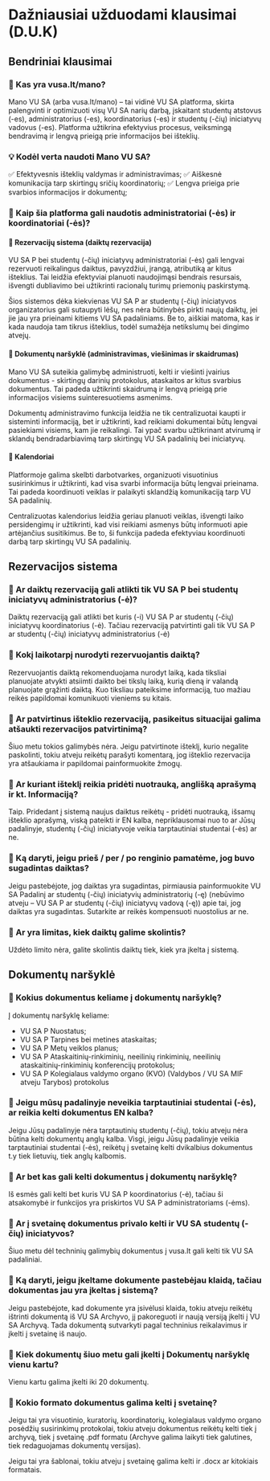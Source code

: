 # Dažniausiai užduodami klausimai (D.U.K)

## Bendriniai klausimai

### 🎯 Kas yra vusa.lt/mano?

Mano VU SA (arba vusa.lt/mano) – tai vidinė VU SA platforma, skirta palengvinti ir optimizuoti visų VU SA narių darbą, įskaitant studentų atstovus (-es), administratorius (-es), koordinatorius (-es) ir studentų (-čių) iniciatyvų vadovus (-es). Platforma užtikrina efektyvius procesus, veiksmingą bendravimą ir lengvą prieigą prie informacijos bei išteklių.

### 💡 Kodėl verta naudoti Mano VU SA?

✅ Efektyvesnis išteklių valdymas ir administravimas;
✅ Aiškesnė komunikacija tarp skirtingų sričių koordinatorių;
✅ Lengva prieiga prie svarbios informacijos ir dokumentų;

### 🎯 Kaip šia platforma gali naudotis administratoriai (-ės) ir koordinatoriai (-ės)?

#### 🔹 Rezervacijų sistema (daiktų rezervacija)

VU SA P bei studentų (-čių) iniciatyvų administratoriai (-ės) gali lengvai rezervuoti reikalingus daiktus, pavyzdžiui, įrangą, atributiką ar kitus išteklius. Tai leidžia efektyviai planuoti naudojimąsi bendrais resursais, išvengti dubliavimo bei užtikrinti racionalų turimų priemonių paskirstymą.

Šios sistemos dėka kiekvienas VU SA P ar studentų (-čių) iniciatyvos organizatorius gali sutaupyti lėšų, nes nėra būtinybės pirkti naujų daiktų, jei jie jau yra prieinami kitiems VU SA padaliniams. Be to, aiškiai matoma, kas ir kada naudoja tam tikrus išteklius, todėl sumažėja netikslumų bei dingimo atvejų.
 
#### 🔹 Dokumentų naršyklė (administravimas, viešinimas ir skaidrumas)

Mano VU SA suteikia galimybę administruoti, kelti ir viešinti įvairius dokumentus - skirtingų darinių protokolus, ataskaitos ar kitus svarbius dokumentus. Tai padeda užtikrinti skaidrumą ir lengvą prieigą prie informacijos visiems suinteresuotiems asmenims.

Dokumentų administravimo funkcija leidžia ne tik centralizuotai kaupti ir sisteminti informaciją, bet ir užtikrinti, kad reikiami dokumentai būtų lengvai pasiekiami visiems, kam jie reikalingi. Tai ypač svarbu užtikrinant atvirumą ir sklandų bendradarbiavimą tarp skirtingų VU SA padalinių bei iniciatyvų.
 
#### 🔹 Kalendoriai

Platformoje galima skelbti darbotvarkes, organizuoti visuotinius susirinkimus ir užtikrinti, kad visa svarbi informacija būtų lengvai prieinama. Tai padeda koordinuoti veiklas ir palaikyti sklandžią komunikaciją tarp VU SA padalinių. 

Centralizuotas kalendorius leidžia geriau planuoti veiklas, išvengti laiko persidengimų ir užtikrinti, kad visi reikiami asmenys būtų informuoti apie artėjančius susitikimus. Be to, ši funkcija padeda efektyviau koordinuoti darbą tarp skirtingų VU SA padalinių.

## Rezervacijos sistema

### 🎯 Ar daiktų rezervaciją  gali atlikti tik VU SA P bei studentų iniciatyvų administratorius (-ė)?

Daiktų rezervaciją gali atlikti bet kuris (-i) VU SA P ar studentų (-čių) iniciatyvų koordinatorius (-ė). Tačiau rezervaciją patvirtinti gali tik VU SA P ar studentų (-čių) iniciatyvų administratorius (-ė)

### 🎯 Kokį laikotarpį nurodyti rezervuojantis daiktą?

Rezervuojantis daiktą rekomenduojama nurodyt laiką, kada tiksliai planuojate atvykti atsiimti daikto bei tikslų laiką, kurią dieną ir valandą planuojate grąžinti daiktą. Kuo tiksliau pateiksime informaciją, tuo mažiau reikės papildomai komunikuoti vieniems su kitais.

### 🎯 Ar patvirtinus išteklio rezervaciją, pasikeitus situacijai galima atšaukti rezervacijos patvirtinimą?

Šiuo metu tokios galimybės nėra. Jeigu patvirtinote išteklį, kurio negalite paskolinti, tokiu atveju reikėtų parašyti komentarą, jog išteklio rezervacija yra atšaukiama ir papildomai painformuokite žmogų.

### 🎯 Ar kuriant išteklį reikia pridėti nuotrauką, anglišką aprašymą ir kt. Informaciją?
Taip. Pridedant į sistemą naujus daiktus reikėtų - pridėti nuotrauką, išsamų išteklio aprašymą, viską pateikti ir EN kalba, nepriklausomai nuo to ar Jūsų padalinyje, studentų (-čių) iniciatyvoje veikia tarptautiniai studentai (-ės) ar ne.

### 🎯 Ką daryti, jeigu prieš / per / po renginio pamatėme, jog buvo sugadintas daiktas?

Jeigu pastebėjote, jog daiktas yra sugadintas, pirmiausia painformuokite VU SA Padalinį ar studentų (-čių) iniciatyvių administratorių (-ę) (nebūvimo atveju – VU SA P ar studentų (-čių) iniciatyvų vadovą (-ę)) apie tai, jog daiktas yra sugadintas. Sutarkite ar reikės kompensuoti nuostolius ar ne.

### 🎯 Ar yra limitas, kiek daiktų galime skolintis?

Uždėto limito nėra, galite skolintis daiktų tiek, kiek yra įkelta į sistemą. 

## Dokumentų naršyklė

### 🎯 Kokius dokumentus keliame į dokumentų naršyklę?

Į dokumentų naršyklę keliame:
- VU SA P Nuostatus;
- VU SA P Tarpines bei metines ataskaitas;
- VU SA P Metų veiklos planus;
- VU SA P Ataskaitinių-rinkiminių, neeilinių rinkiminių, neeilinių ataskaitinių-rinkiminių konferencijų protokolus;
- VU SA P Kolegialaus valdymo organo (KVO) (Valdybos / VU SA MIF atveju Tarybos) protokolus

### 🎯 Jeigu mūsų padalinyje neveikia tarptautiniai studentai (-ės), ar reikia kelti dokumentus EN kalba?

Jeigu Jūsų padalinyje nėra tarptautinių studentų (-čių), tokiu atveju nėra būtina kelti dokumentų anglų kalba. Visgi, jeigu Jūsų padalinyje veikia tarptautiniai studentai (-ės), reikėtų į svetainę kelti dvikalbius dokumentus t.y tiek lietuvių, tiek anglų kalbomis.

### 🎯 Ar bet kas gali kelti dokumentus į dokumentų naršyklę?

Iš esmės gali kelti bet kuris VU SA P koordinatorius (-ė), tačiau ši atsakomybė ir funkcijos yra priskirtos VU SA P administratoriams (-ėms).

### 🎯 Ar į svetainę dokumentus privalo kelti ir VU SA studentų (-čių) iniciatyvos?

Šiuo metu dėl techninių galimybių dokumentus į vusa.lt gali kelti tik VU SA padaliniai. 

### 🎯 Ką daryti, jeigu įkeltame dokumente pastebėjau klaidą, tačiau dokumentas jau yra įkeltas į sistemą?

Jeigu pastebėjote, kad dokumente yra įsivėlusi klaida, tokiu atveju reikėtų ištrinti dokumentą iš VU SA Archyvo, jį pakoreguoti ir naują versiją įkelti į VU SA Archyvą. Tada dokumentą sutvarkyti pagal techninius reikalavimus ir įkelti į svetainę iš naujo.

### 🎯 Kiek dokumentų šiuo metu gali įkelti į Dokumentų naršyklę vienu kartu?

Vienu kartu galima įkelti iki 20 dokumentų. 

### 🎯 Kokio formato dokumentus galima kelti į svetainę?

Jeigu tai yra visuotinio, kuratorių, koordinatorių, kolegialaus valdymo organo posėdžių susirinkimų protokolai, tokiu atveju dokumentus reikėtų kelti tiek į archyvą, tiek į svetainę .pdf formatu (Archyve galima laikyti tiek galutines, tiek redaguojamas dokumentų versijas).

Jeigu tai yra šablonai, tokiu atveju į svetainę galima kelti ir .docx ar kitokiais formatais.
